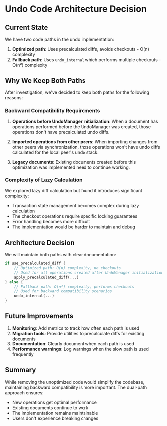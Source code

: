 # Undo Code Architecture Decision

## Current State

We have two code paths in the undo implementation:
1. **Optimized path**: Uses precalculated diffs, avoids checkouts - O(n) complexity
2. **Fallback path**: Uses `undo_internal` which performs multiple checkouts - O(n²) complexity

## Why We Keep Both Paths

After investigation, we've decided to keep both paths for the following reasons:

### Backward Compatibility Requirements

1. **Operations before UndoManager initialization**: When a document has operations performed before the UndoManager was created, those operations don't have precalculated undo diffs.

2. **Imported operations from other peers**: When importing changes from other peers via synchronization, those operations won't have undo diffs calculated for the local peer's undo stack.

3. **Legacy documents**: Existing documents created before this optimization was implemented need to continue working.

### Complexity of Lazy Calculation

We explored lazy diff calculation but found it introduces significant complexity:
- Transaction state management becomes complex during lazy calculation
- The checkout operations require specific locking guarantees
- Error handling becomes more difficult
- The implementation would be harder to maintain and debug

## Architecture Decision

We will maintain both paths with clear documentation:

```rust
if use_precalculated_diff {
    // Optimized path: O(n) complexity, no checkouts
    // Used for all operations created after UndoManager initialization
    apply_precalculated_diff(...)
} else {
    // Fallback path: O(n²) complexity, performs checkouts
    // Used for backward compatibility scenarios
    undo_internal(...)
}
```

## Future Improvements

1. **Monitoring**: Add metrics to track how often each path is used
2. **Migration tools**: Provide utilities to precalculate diffs for existing documents
3. **Documentation**: Clearly document when each path is used
4. **Performance warnings**: Log warnings when the slow path is used frequently

## Summary

While removing the unoptimized code would simplify the codebase, maintaining backward compatibility is more important. The dual-path approach ensures:
- New operations get optimal performance
- Existing documents continue to work
- The implementation remains maintainable
- Users don't experience breaking changes
